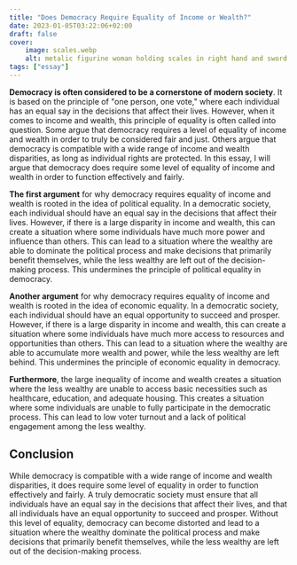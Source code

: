 ```yaml
---
title: "Does Democracy Require Equality of Income or Wealth?"
date: 2023-01-05T03:22:06+02:00
draft: false
cover:
    image: scales.webp
    alt: metalic figurine woman holding scales in right hand and sword in left hand
tags: ["essay"]
---
```


**Democracy is often considered to be a cornerstone of modern society**. It is based on the principle of "one person, one vote," where each individual has an equal say in the decisions that affect their lives. However, when it comes to income and wealth, this principle of equality is often called into question. Some argue that democracy requires a level of equality of income and wealth in order to truly be considered fair and just. Others argue that democracy is compatible with a wide range of income and wealth disparities, as long as individual rights are protected. In this essay, I will argue that democracy does require some level of equality of income and wealth in order to function effectively and fairly.

**The first argument** for why democracy requires equality of income and wealth is rooted in the idea of political equality. In a democratic society, each individual should have an equal say in the decisions that affect their lives. However, if there is a large disparity in income and wealth, this can create a situation where some individuals have much more power and influence than others. This can lead to a situation where the wealthy are able to dominate the political process and make decisions that primarily benefit themselves, while the less wealthy are left out of the decision-making process. This undermines the principle of political equality in democracy.

**Another argument** for why democracy requires equality of income and wealth is rooted in the idea of economic equality. In a democratic society, each individual should have an equal opportunity to succeed and prosper. However, if there is a large disparity in income and wealth, this can create a situation where some individuals have much more access to resources and opportunities than others. This can lead to a situation where the wealthy are able to accumulate more wealth and power, while the less wealthy are left behind. This undermines the principle of economic equality in democracy.

**Furthermore**, the large inequality of income and wealth creates a situation where the less wealthy are unable to access basic necessities such as healthcare, education, and adequate housing. This creates a situation where some individuals are unable to fully participate in the democratic process. This can lead to low voter turnout and a lack of political engagement among the less wealthy.

## Conclusion

While democracy is compatible with a wide range of income and wealth disparities, it does require some level of equality in order to function effectively and fairly. A truly democratic society must ensure that all individuals have an equal say in the decisions that affect their lives, and that all individuals have an equal opportunity to succeed and prosper. Without this level of equality, democracy can become distorted and lead to a situation where the wealthy dominate the political process and make decisions that primarily benefit themselves, while the less wealthy are left out of the decision-making process.
